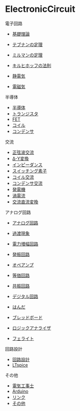 # ElectronicCircuit

電子回路
- [基礎理論](000_BasicTheory.md)
- [テブナンの定理](Thévenin'sTheorem.md)
- [ミルマンの定理](102_MillmansTheorem.md)
- [キルヒホッフの法則](103_KirchhoffsLaw.md)

- [静電気](001_StaticElectricity.md)
- [電磁気](002_Electromagnetism.md)

半導体
- [半導体](005_Semiconductor.md)
- [トランジスタ](Transistor.md)
- [FET](FET.md)
- [コイル](Inductor.md)
- [コンデンサ](Capacitor.md)

交流
- [正弦波交流](004_SineWaveAlternatingCurrent.md)
- [Δ-Y変換](101_DeltaStarTransform.md)
- [インピーダンス](Impedance.md)
- [スイッチング素子](SwitchingElement.md)
- [コイル交流](AC_Inductor.md)
- [コンデンサ交流](AC_Capacitor.md)
- [発電機](ElectricPowerGenerator.md)
- [渦電流](EddyCurrent.md)
- [交流直流変換](AC_DC_Converter.md)

アナログ回路
- [アナログ回路](006_AnalogCircuit.md)
- [過渡現象](TransientPhenomena.md)
- [電力増幅回路](PowerAmplifierCircuit.md)
- [発振回路](OscillationCircuit.md)
- [オペアンプ](OperationalAmplifier.md)
- [等価回路](EquivalentCircuit.md)
- [共振回路](ResonantCircuit.md)

- [デジタル回路](007_DigitalCircuit.md)

- [はんだ](Solder.md)
- [ブレッドボード](BreadBoard.md)
- [ロジックアナライザ](LogicAnalyzer.md)

- [フェライト](Ferrite)

回路設計
- [回路設計](CircuitDesign.md)
- [LTspice](LTspice.md)

その他
- [電気工事士](Electrician.md)
- [Arduino](Arduino.md)
- [リンク](Links.md)
- [その他](Misc.md)


